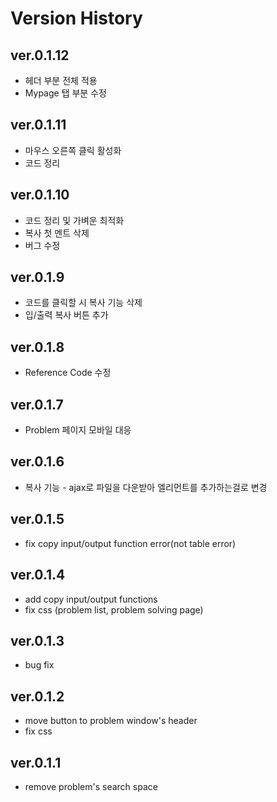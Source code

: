 # Version History

## ver.0.1.12

- 헤더 부분 전체 적용
- Mypage 탭 부분 수정

## ver.0.1.11

- 마우스 오른쪽 클릭 활성화
- 코드 정리

## ver.0.1.10

- 코드 정리 및 가벼운 최적화
- 복사 첫 멘트 삭제
- 버그 수정

## ver.0.1.9

- 코드를 클릭할 시 복사 기능 삭제
- 입/출력 복사 버튼 추가

## ver.0.1.8

- Reference Code 수정

## ver.0.1.7

- Problem 페이지 모바일 대응

## ver.0.1.6

- 복사 기능 - ajax로 파일을 다운받아 엘리먼트를 추가하는걸로 변경

## ver.0.1.5

- fix copy input/output function error(not table error)

## ver.0.1.4

- add copy input/output functions
- fix css (problem list, problem solving page)

## ver.0.1.3

- bug fix

## ver.0.1.2

- move button to problem window's header
- fix css

## ver.0.1.1

- remove problem's search space
